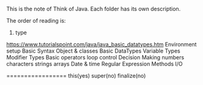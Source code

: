This is the note of Think of Java. Each folder has its own description.

The order of reading is:
1) type




https://www.tutorialspoint.com/java/java_basic_datatypes.htm
Environment setup
Basic Syntax
Object & classes
Basic DataTypes
Variable Types
Modifier Types
Basic operators
loop control
Decision Making
numbers
characters
strings
arrays
Date & time
Regular Expression
Methods
I/O


=================
this(yes)
super(no)
finalize(no)
